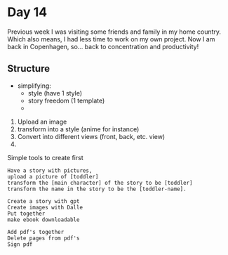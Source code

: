 # Day 14

Previous week I was visiting some friends and family in my home country. Which also means, I had less time to work on my own project. Now I am back in Copenhagen, so... back to concentration and productivity!

## Structure

- simplifying:
    - style (have 1 style)
    - story freedom (1 template)
    - 

1. Upload an image
2. transform into a style (anime for instance)
2. Convert into different views (front, back, etc. view)
3. 

Simple tools to create first

```
Have a story with pictures,
upload a picture of [toddler]
transform the [main character] of the story to be [toddler]
transform the name in the story to be the [toddler-name].
```

```
Create a story with gpt
Create images with Dalle
Put together
make ebook downloadable
```

```
Add pdf's together
Delete pages from pdf's
Sign pdf
```

